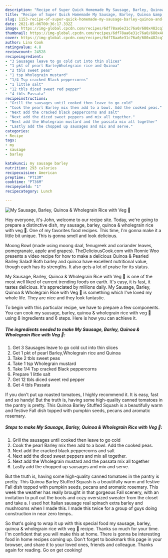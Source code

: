 ```yaml
---
description: "Recipe of Super Quick Homemade My Sausage, Barley, Quinoa &amp;amp; Wholegrain Rice with Veg 💛"
title: "Recipe of Super Quick Homemade My Sausage, Barley, Quinoa &amp;amp; Wholegrain Rice with Veg 💛"
slug: 1153-recipe-of-super-quick-homemade-my-sausage-barley-quinoa-and-amp-wholegrain-rice-with-veg
date: 2021-05-06T00:36:17.332Z
image: https://img-global.cpcdn.com/recipes/6df78aa6e31c76a0/680x482cq70/my-sausage-barley-quinoa-wholegrain-rice-with-veg-recipe-main-photo.jpg
thumbnail: https://img-global.cpcdn.com/recipes/6df78aa6e31c76a0/680x482cq70/my-sausage-barley-quinoa-wholegrain-rice-with-veg-recipe-main-photo.jpg
cover: https://img-global.cpcdn.com/recipes/6df78aa6e31c76a0/680x482cq70/my-sausage-barley-quinoa-wholegrain-rice-with-veg-recipe-main-photo.jpg
author: Lina Cook
ratingvalue: 4.8
reviewcount: 24528
recipeingredient:
- "3 Sausages leave to go cold cut into thin slices"
- "1 pkt of pearl BarleyWholegrain rice and Quinoa"
- "2 tbls sweet peas"
- "1 tsp Wholegrain mustard"
- "1/4 Tsp cracked Black peppercorns"
- "1 little salt"
- "12 tbls diced sweet red pepper"
- "4 tbls Passata"
recipeinstructions:
- "Grill the sausages until cooked then leave to go cold"
- "Cook the pearl Barley mix then add to a bowl. Add the cooked peas."
- "Next add the cracked black peppercorns and salt"
- "Next add the diced sweet peppers and mix all together."
- "Next add the Wholegrain mustard and the passata mix all together"
- "Lastly add the chopped up sausages and mix and serve."
categories:
- Recipe
tags:
- my
- sausage
- barley

katakunci: my sausage barley 
nutrition: 293 calories
recipecuisine: American
preptime: "PT13M"
cooktime: "PT36M"
recipeyield: "1"
recipecategory: Lunch

---
```



![My Sausage, Barley, Quinoa &amp; Wholegrain Rice with Veg 💛](https://img-global.cpcdn.com/recipes/6df78aa6e31c76a0/680x482cq70/my-sausage-barley-quinoa-wholegrain-rice-with-veg-recipe-main-photo.jpg)

Hey everyone, it's John, welcome to our recipe site. Today, we're going to prepare a distinctive dish, my sausage, barley, quinoa &amp; wholegrain rice with veg 💛. One of my favorites food recipes. This time, I'm gonna make it a little bit unique. This is gonna smell and look delicious.

Moong Bowl (made using moong daal, fenugreek and coriander leaves, pomegranate, apple and grapes). TheDeliciousCook.com with Ronnie Woo presents a video recipe for how to make a delicious Quinoa &amp; Pearled Barley Salad! Both barley and quinoa have excellent nutritional value, though each has its strengths. It also gets a lot of praise for its status.

My Sausage, Barley, Quinoa &amp; Wholegrain Rice with Veg 💛 is one of the most well liked of current trending foods on earth. It's easy, it is fast, it tastes delicious. It's appreciated by millions daily. My Sausage, Barley, Quinoa &amp; Wholegrain Rice with Veg 💛 is something which I've loved my whole life. They are nice and they look fantastic.


To begin with this particular recipe, we have to prepare a few components. You can cook my sausage, barley, quinoa &amp; wholegrain rice with veg 💛 using 8 ingredients and 6 steps. Here is how you can achieve it.

<!--inarticleads1-->

##### The ingredients needed to make My Sausage, Barley, Quinoa &amp; Wholegrain Rice with Veg 💛:

1. Get 3 Sausages leave to go cold cut into thin slices
1. Get 1 pkt of pearl Barley,Wholegrain rice and Quinoa
1. Take 2 tbls sweet peas
1. Take 1 tsp Wholegrain mustard
1. Take 1/4 Tsp cracked Black peppercorns
1. Prepare 1 little salt
1. Get 12 tbls diced sweet red pepper
1. Get 4 tbls Passata


If you don&#39;t put up roasted tomatoes, I highly recommend it. It is easy, fast and so handy! But the truth is, having some high-quality canned tomatoes in the pantry is pretty. This Quinoa Barley Stuffed Squash is a beautifully warm and festive Fall dish topped with pumpkin seeds, pecans and aromatic rosemary. 

<!--inarticleads2-->

##### Steps to make My Sausage, Barley, Quinoa &amp; Wholegrain Rice with Veg 💛:

1. Grill the sausages until cooked then leave to go cold
1. Cook the pearl Barley mix then add to a bowl. Add the cooked peas.
1. Next add the cracked black peppercorns and salt
1. Next add the diced sweet peppers and mix all together.
1. Next add the Wholegrain mustard and the passata mix all together
1. Lastly add the chopped up sausages and mix and serve.


But the truth is, having some high-quality canned tomatoes in the pantry is pretty. This Quinoa Barley Stuffed Squash is a beautifully warm and festive Fall dish topped with pumpkin seeds, pecans and aromatic rosemary. This week the weather has really brought in that gorgeous Fall scenery, with an invitation to pull out the boots and cozy oversized sweater from the closet and take a. I used hot Italian sausage real spinach extra barley and mushrooms when I made this. I made this twice for a group of guys doing construction in near zero temps.. 

So that's going to wrap it up with this special food my sausage, barley, quinoa &amp; wholegrain rice with veg 💛 recipe. Thanks so much for your time. I'm confident that you will make this at home. There is gonna be interesting food in home recipes coming up. Don't forget to bookmark this page in your browser, and share it to your loved ones, friends and colleague. Thanks again for reading. Go on get cooking!
